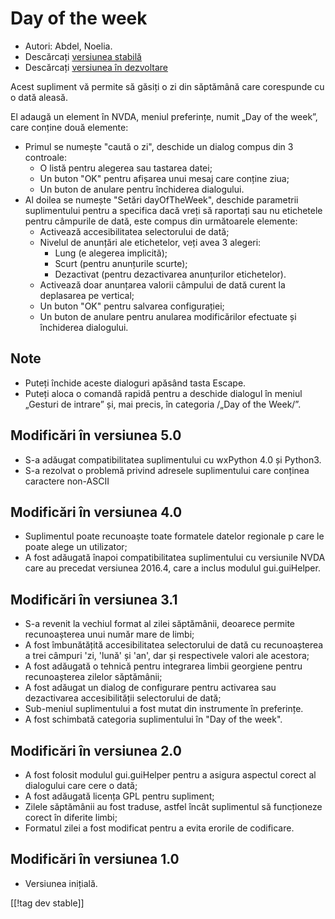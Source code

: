 # Day of the week #

*	 Autori: Abdel, Noelia.
*	 Descărcați [versiunea stabilă][1]
*	 Descărcați [versiunea în dezvoltare][2]

Acest supliment vă permite să găsiți o zi din săptămână care corespunde cu o
dată aleasă.

El adaugă un element în NVDA, meniul preferințe, numit „Day of the week”,
care conține două elemente:


*	Primul se numește "caută o zi", deschide un dialog compus din 3 controale:
	*	O listă pentru alegerea sau tastarea datei;
	*	Un buton "OK" pentru afișarea unui mesaj care conține ziua;
	*	Un buton de anulare pentru închiderea dialogului.
*	Al doilea se numește "Setări dayOfTheWeek", deschide parametrii suplimentului pentru a specifica dacă vreți să raportați sau nu etichetele pentru câmpurile de dată, este compus din următoarele elemente:
	*	Activează accesibilitatea selectorului de dată;
	*	Nivelul de anunțări ale etichetelor, veți avea 3 alegeri:
		*	Lung (e alegerea implicită);
		*	Scurt (pentru anunțurile scurte);
		*	Dezactivat (pentru dezactivarea anunțurilor etichetelor).
	*	Activează doar anunțarea valorii câmpului de dată curent la deplasarea pe vertical;
	*	Un buton "OK" pentru salvarea configurației;
	*	Un buton de anulare pentru anularea modificărilor efectuate și închiderea dialogului.


## Note ##

*	 Puteți închide aceste dialoguri apăsând tasta Escape.
*	 Puteți aloca o comandă rapidă pentru a deschide dialogul în meniul
   „Gesturi de intrare” și, mai precis, în categoria /„Day of the Week/”.

## Modificări în versiunea 5.0 ##

*	 S-a adăugat compatibilitatea suplimentului cu wxPython 4.0 și Python3.
*	 S-a rezolvat o problemă privind adresele suplimentului care conținea
   caractere non-ASCII

## Modificări în versiunea 4.0 ##

*	 Suplimentul poate recunoaște toate formatele datelor regionale p care le
   poate alege un utilizator;
*	 A fost adăugată înapoi compatibilitatea suplimentului cu versiunile NVDA
   care au precedat versiunea 2016.4, care a inclus modulul gui.guiHelper.

## Modificări în versiunea 3.1 ##

*	 S-a revenit la vechiul format al zilei săptămânii, deoarece permite
   recunoașterea unui număr mare de limbi;
*	 A fost îmbunătățită accesibilitatea selectorului de dată cu recunoașterea
   a trei câmpuri 'zi, 'lună' și 'an', dar și respectivele valori ale
   acestora;
*	 A fost adăugată o tehnică pentru integrarea limbii georgiene pentru
   recunoașterea zilelor săptămânii;
*	 A fost adăugat un dialog de configurare pentru activarea sau dezactivarea
   accesibilității selectorului de dată;
*	 Sub-meniul suplimentului a fost mutat din instrumente în preferințe.
*	 A fost schimbată categoria suplimentului în "Day of the week".

## Modificări în versiunea 2.0 ##

*	 A fost folosit modulul gui.guiHelper pentru a asigura aspectul corect al
   dialogului care cere o dată;
*	 A fost adăugată licența GPL pentru supliment;
*	 Zilele săptămânii au fost traduse, astfel încât suplimentul să
   funcționeze corect în diferite limbi;
*	 Formatul zilei a fost modificat pentru a evita erorile de codificare.

## Modificări în versiunea 1.0 ##

*	 Versiunea inițială.

[[!tag dev stable]]

[1]: https://addons.nvda-project.org/files/get.php?file=dw

[2]: https://addons.nvda-project.org/files/get.php?file=dw-dev
